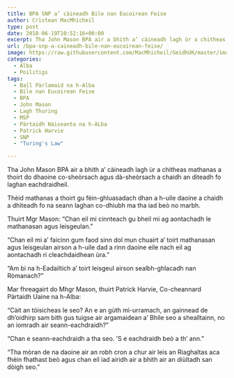 ```yaml
---
title: BPA SNP a’ càineadh Bile nan Eucoirean Feise
author: Crìstean MacMhìcheil
type: post
date: 2018-06-19T10:52:16+00:00
excerpt: Tha John Mason BPA air a bhith a’ càineadh lagh ùr a chitheas mathanas a thoirt do dhaoine co-sheòrsach agus dà-sheòrsach a chaidh an dìteadh fo laghan eachdraidheil.
url: /bpa-snp-a-caineadh-bile-nan-eucoirean-feise/
image: https://raw.githubusercontent.com/MacMhicheil/GeidhUK/master/images/.jpg
categories:
  - Alba
  - Poilitigs
tags:
  - Ball Pàrlamaid na h-Alba
  - Bile nan Eucoirean Feise
  - BPA
  - John Mason
  - Lagh Thuring
  - MSP
  - Pàrtaidh Nàiseanta na h-ALba
  - Patrick Harvie
  - SNP
  - "Turing's Law"

---
```

Tha John Mason BPA air a bhith a’ càineadh lagh ùr a chitheas mathanas a thoirt do dhaoine co-sheòrsach agus dà-sheòrsach a chaidh an dìteadh fo laghan eachdraidheil.

Thèid mathanas a thoirt gu fèin-ghluasadach dhan a h-uile daoine a chaidh a dhìteadh fo na seann laghan co-dhiubh ma tha iad beò no marbh.

Thuirt Mgr Mason: “Chan eil mi cinnteach gu bheil mi ag aontachadh le mathanasan agus leisgeulan.”

“Chan eil mi a’ faicinn gum faod sinn dol mun chuairt a’ toirt mathanasan agus leisgeulan airson a h-uile dad a rinn daoine eile nach eil ag aontachadh ri cleachdaidhean ùra.”

“Am bi na h-Eadailtich a’ toirt leisgeul airson sealbh-ghlacadh nan Ròmanach?”

Mar fhreagairt do Mhgr Mason, thuirt Patrick Harvie, Co-cheannard Pàrtaidh Uaine na h-Alba:

“Càit an tòisicheas le seo? An e an gùth mì-urramach, an gainnead de dh’oidhirp sam bith gus tuigse air argamaidean a’ Bhile seo a shealltainn, no an iomradh air seann-eachdraidh?”

“Chan e seann-eachdraidh a tha seo. ’S e eachdraidh beò a th’ ann.”

“Tha mòran de na daoine air an robh cron a chur air leis an Riaghaltas aca fhèin fhathast beò agus chan eil iad airidh air a bhith air an diùltadh san dòigh seo.”

